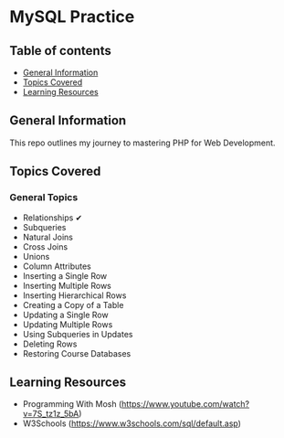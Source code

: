 # MySQL Practice

## Table of contents
* [General Information](#general-info)
* [Topics Covered](#topics-covered)
* [Learning Resources](#resources)


## General Information

This repo outlines my journey to mastering PHP for Web Development.


## Topics Covered

### General Topics

- Relationships ✔
- Subqueries
- Natural Joins
- Cross Joins
- Unions
- Column Attributes
- Inserting a Single Row 
- Inserting Multiple Rows 
- Inserting Hierarchical Rows 
- Creating a Copy of a Table 
- Updating a Single Row 
- Updating Multiple Rows 
- Using Subqueries in Updates 
- Deleting Rows
- Restoring Course Databases


## Learning Resources

- Programming With Mosh (https://www.youtube.com/watch?v=7S_tz1z_5bA)
- W3Schools (https://www.w3schools.com/sql/default.asp)
